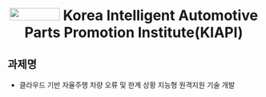 <div align="center">
  
# <img src="https://github.com/Yunhyeongseok-kiapi/KIAPI_dataset/assets/85465084/9304bae8-7878-4b71-853f-08cff6392d4e" width="100" height ="25"> Korea Intelligent Automotive Parts Promotion Institute(KIAPI) 

</div>

## 과제명
- 클라우드 기반 자율주행 차량 오류 및 한계 상황 지능형 원격지원 기술 개발

